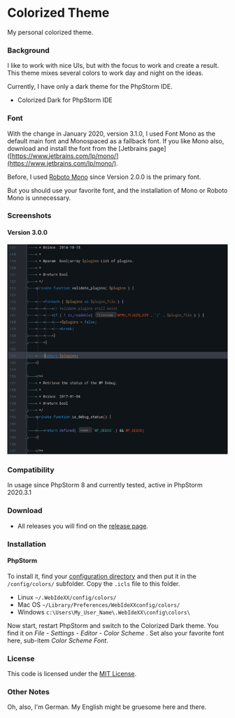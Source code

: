 # Colorized Theme

My personal colorized theme.

### Background

I like to work with nice UIs, but with the focus to work and create a result. This theme mixes several colors to work day and night on the ideas.

Currently, I have only a dark theme for the PhpStorm IDE.

* Colorized Dark for PhpStorm IDE

### Font

With the change in January 2020, version 3.1.0, I used Font Mono as the default main font and Monospaced as a fallback font. If you like Mono also, download and install the font from the [Jetbrains page]([https://www.jetbrains.com/lp/mono/](https://www.jetbrains.com/lp/mono/).

Before, I used [Roboto Mono](https://fonts.google.com/specimen/Roboto+Mono) since Version 2.0.0 is the primary font.

But you should use your favorite font, and the installation of Mono or Roboto Mono is unnecessary.

### Screenshots

#### Version 3.0.0

![PHP Source in PhpStorm 2017.1](./screenshots/colorized-dark-php-v3.png)

### Compatibility

In usage since PhpStorm 8 and currently tested, active in PhpStorm 2020.3.1

### Download
* All releases you will find on the [release page](https://github.com/bueltge/colorized-theme/releases).

### Installation

#### PhpStorm

To install it, find your [configuration directory](http://www.jetbrains.com/phpstorm/webhelp/project-and-ide-settings.html) and then put it in the `/config/colors/` subfolder. Copy the `.icls` file to this folder.

* Linux `~/.WebIdeXX/config/colors/`
* Mac OS `~/Library/Preferences/WebIdeXXconfig/colors/`
* Windows `c:\Users\My_User_Name\.WebIdeXX\config\colors\`

Now start, restart PhpStorm and switch to the Colorized Dark theme. You find it on _File_ - _Settings_ - _Editor_ - _Color Scheme_ . Set also your favorite font here, sub-item _Color Scheme Font_.

### License

This code is licensed under the [MIT License](./LICENSE).

### Other Notes

Oh, also, I'm German. My English might be gruesome here and there.
